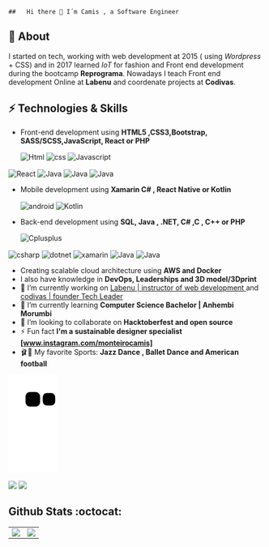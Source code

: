     
    ##   Hi there 👋 I´m Camis , a Software Engineer

## 🖖 About
I started on tech, working with web development at 2015 ( using *Wordpress* + CSS) and in 2017 learned *IoT* for fashion and Front end development during the bootcamp **Reprograma**. Nowadays I teach Front end development Online at **Labenu** and coordenate projects at **Codivas**.

## ⚡ Technologies & Skills
<div style="display: inline_block">

- Front-end development using **HTML5 ,CSS3,Bootstrap, SASS/SCSS,JavaScript, React or PHP**

  <img align="center" alt="Html"         height="30" width="40" src="https://cdn.icon-icons.com/icons2/1/PNG/256/social_html5_html_71.png">
  <img align="center" alt="css"         height="30" width="40" src="https://cdn.icon-icons.com/icons2/512/PNG/512/css3-01_icon-icons.com_50918.png">
  <img align="center" alt="Javascript"      height="30" width="40" src="https://xesque.rocketseat.dev/platform/tech/javascript.svg">
<img align="center" alt="React"      height="30" width="40" src="https://cdn.icon-icons.com/icons2/2415/PNG/512/react_original_wordmark_logo_icon_146375.png">
          <img align="center" alt="Java"         height="30" width="40" src="https://cdn.icon-icons.com/icons2/2108/PNG/512/php_icon_130857.png">
    <img align="center" alt="Java"         height="30" width="40" src="https://cdn.icon-icons.com/icons2/2415/PNG/512/bootstrap_plain_logo_icon_146619.png">
     <img align="center" alt="Java"         height="30" width="40" src="https://cdn.icon-icons.com/icons2/2108/PNG/512/sass_icon_130835.png">


- Mobile development using **Xamarin C# , React Native or  Kotlin**

  <img align="center" alt="android"      height="30" width="40" src="https://xesque.rocketseat.dev/platform/tech/1629923496721.svg">
  <img align="center" alt="Kotlin"       height="30" width="40" src="https://xesque.rocketseat.dev/platform/tech/kotlin.svg">


- Back-end development using **SQL, Java , .NET, C# ,C , C++  or PHP**

  <img align="center" alt="Cplusplus"         height="30" width="40" src="https://cdn.icon-icons.com/icons2/2148/PNG/512/c_icon_132529.png">
<img align="center" alt="csharp"         height="30" width="40" src="https://cdn.icon-icons.com/icons2/3389/PNG/512/c_sharp_icon_213045.png">
<img align="center" alt="dotnet"         height="30" width="40" src="https://cdn.icon-icons.com/icons2/2415/PNG/512/dot_net_original_wordmark_logo_icon_146547.png">
 <img align="center" alt="xamarin"         height="30" width="40" src="https://cdn.icon-icons.com/icons2/2148/PNG/512/xamarin_icon_131867.png">
          <img align="center" alt="Java"         height="30" width="40" src="https://xesque.rocketseat.dev/platform/tech/java.svg">
     <img align="center" alt="Java"         height="30" width="40" src="https://cdn.icon-icons.com/icons2/2108/PNG/512/php_icon_130857.png">

</div>




- Creating scalable cloud architecture using **AWS and Docker**
- I also have knowledge in **DevOps, Leaderships and 3D model/3Dprint**
- 🔭 I’m currently working on [ Labenu | instructor of web development ](https://www.labenu.com.br/) and [ codivas | founder Tech Leader ](https://www.codivas.com.br/)
- 🌱 I’m currently learning **Computer Science Bachelor | Anhembi Morumbi**
- 👯 I’m looking to collaborate on **Hacktoberfest and open source**
- ⚡ Fun fact **I'm a sustainable designer specialist [www.instagram.com/monteirocamis]**
- 🩰🏈 My favorite Sports: **Jazz Dance , Ballet Dance and American football**

 ![Snake animation](https://github.com/monteirocamis/monteirocamis/blob/output/github-contribution-grid-snake.svg)
   
<p align="center">

  <a href="https://www.linkedin.com/in/camismchaves/"><img src="https://img.shields.io/badge/-monteirocamis-purple?style=flat&logo=Linkedin&logoColor=white" /></a>
  <a href="mailto:devcamismonteiro@gmail.com"><img src="https://img.shields.io/badge/-devcamismonteiro@gmail.com-c14438?style=flat&logo=Gmail&logoColor=white" /></a>
</p>

## Github Stats :octocat:

<center>
<table>
  <tr>
    <td><img align="left" padding-right="10px" src=https://github-readme-stats.vercel.app/api?username=monteirocamis&show_icons=true ></td>
    <td><img align="left" padding-right="10px" src=https://github-readme-stats.vercel.app/api/top-langs/?username=monteirocamis&show_icons=true&layout=compact></td>
  </tr>  
</table>
</center>
